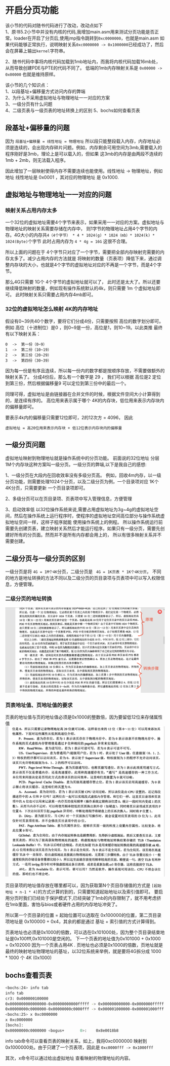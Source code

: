 # 开启分页功能

该小节的代码对随书代码进行了改动，改动点如下  
1、原书5.2小节中并没有内核的代码,我增加main.asm用来测试分页功能是否正常。loader在开启了分页后,使用jmp指令跳转到`0xc0000000`，也就是main.asm
如果代码能够正常执行，说明映射关系`0xc0000000 -> 0x1000000`已经成功了，然后会在屏幕上输出`kernel`字符串。

2、随书代码中事将内核代码加载到1mb地址内，而我将内核代码加载16mb处，从而导致创建PDE与PTE的代码不同了。
低端的1mb内存映射关系是 `0x00000 -> 0x00000` 也就是维持原样。


该小节的几个知识点：    
1、以段基址+偏移量方式访问内存的弊端  
2、为什么不采用虚拟地址与物理地址一一对应的方案  
3、一级分页有什么问题  
4、二级页表与一级页表的地址转换上的区别
5、bochs如何查看页表



## 段基址+偏移量的问题

因为 `段基址+偏移量 = 线性地址 = 物理地址`
所以段只能整段载入内存，内存地址必须是连续的，会出现内存碎片问题。例如，内存剩余可用空间为3mb,需要载入的程序刚好是3mb，理论上是可以载入的，但如果
这3mb的内存是由两段不连续的 1mb + 2mb，则无法载入程序。

因此增加了一层映射使得内存不需要连续也能使用。线性地址 ->  物理地址，例如
地址  线性地址是 0x0001 ，其对应的物理地址  是  0x1000. 

## 虚拟地址与物理地址一一对应的问题

### 映射关系占用内存太多
一个32位的虚拟地址需要4个字节来表示，如果采用一一对应的方案。虚拟地址与物理地址的映射关系需要存储在内存中，
则1字节的物理地址占用4个字节的内存。4G大小的内存共` 4（4个字节） * 4 * 1024(g) * 1024（mb）* 1024(k) * 1024(Byte) `个字节 
此时占用内存为 `4 * 4g = 16G` 这很不合理。

所以上面的问题在于 4个字节只对应了一个字节，需要把全部内存映射完需要的内存太多了。减少占用内存的方法就是
将映射的数量（页表项）降低下来，通过调整内存块的大小，也就是4个字节的虚拟地址对应的不再是一个字节，而是4个字节。

那么4G只需要 1G个 4个字节的虚拟地址就可以了， 此时还是太大了。所以还要继续降低映射的数量，例如现有操作系统默认的4k，则只需要 1m 个虚拟地址即可。
此时映射关系只需要占用内存4mb即可。


### 32位的虚拟地址怎么映射 4K的内存地址

假设有0~39共40个数字，要将它们分成4份，只需要按照 高位的数字划分即可。 例如 高位（十进制位）是0 ，则0~9是一份，高位是1，则10~19。以此类推
最终有以下映射关系：
```text
0  ->  第一份（0~9）
1  ->  第二份（10~19）
2  ->  第三份（20~29）
3  ->  第四份（30~39）
```
因为每一份是有序且连续，所以每一份内的数字都是按顺序存放，不需要做额外的映射关系了。 分成4份后，那么有一个数字是 29 ，
我们可以根据 高位是2 定位到第三份，然后根据偏移量9 可以定位到第三份中的最后一个。

同理可得，虚拟地址是由链接器在合并文件的时候，根据文件空间大小计算得到的，是连续有序的。
高位用来表示属于哪个 4K的内存块，低位用来表示内存块内的偏移量即可。

要表示4k内的偏移量只需要12位即可，2的12次方 = 4096，
因此
```text
虚拟地址 = 高20位用来表示内存块 + 低12位表示内存块内的偏移量
```

## 一级分页问题


虚拟地址映射到物理地址就是操作系统中的分页功能。 前面说的32位地址 分层1M个内存块这种方案叫一级分页。一级分页的弊端,以下是我自己的感想:

1、一级分页在大段内在回收效率没有多级分页高。
例如，回收4m内存，以一级分页功能，则需要处理1024个分页，以及二级分页为例，一个目录项对应 1K个 4K分页，只需要更新 一个页目录项即可。

2、多级分页可以在页目录项、页表项中写入管理信息，方便管理

3、启动效率低
以32位操作系统来说,需要占用虚拟地址为3g~4g的虚拟地址空间，然后在操作系统上运行程序时，使程序的虚拟地址空间高位部分与操作系统虚拟地址空间一样，这样子程序就能
使用操作系统上的例程。 所以操作系统运行前需要先创建页表，建立映射关系然后才能运行程序。如果只有一级分页，需要先创建好所有的分页面。然而并不是所有内存都会用上的，
所以有很多映射关系并不需要创建。

## 二级分页与一级分页的区别

一级分页是将 `4G = 1M个4K`分页，二级分页是 ` 4G = 1K页表 * 1K个4K分页`，
不同的地方是地址转换的方法不同以及二级分页的页目录项与页表项中可以写入权限信息，方便管理。

### 二级分页的地址转换
![二级分页](img/viritual_memory_theory.png)


### 页表地址值、页地址值的要求
页表的地址值与页的地址值必须是0x1000的整数倍，因为要留低12位来存储属性值
![页目录项属性](img/virtual_memory_attribute.png)

页目录项的地址值存放在哪里都可以，因为获取第N个页目存储值的方式是 `[起始地址 + n-1 * 4]`的方式计算的到的，只需要知道起始地址以及索引值即可。
要启用分页时我们已经处于保护模式下,已经突破了1mb的内存限制了，就不用考虑挤在1mb里面，害怕与bios或者硬件占用的内存地址冲突了。

所以第一个页目录的位置 = 起始位置可以选取在 0x100000的位置，第二页目录项地址是 0x100000 + 0x4，其余的都是通过
基址 + 索引值的方式计算得到。

页表地址也必须是0x1000的倍数，可以选在0x101000处，因为整个页目录结束地址是0x100fff,0x101000是空闲的。
下一个页表的地址值为0x101000 + 0x1000 = 0x102000 因为一个页表占用4K .
页地址也必须是0x1000的倍数，页地址就是最终的映射地址物理地址的基址，以32位系统来举例，就是要将4G拆分成 1000 * 1000 个 4K (0x1000)


## bochs查看页表
```bash
<bochs:24> info tab
info tab
cr3: 0x000000100000
0x0000000000000000-0x00000000000fffff -> 0x000000000000-0x0000000fffff
0x00000000c0000000-0x00000000c0000fff -> 0x000001000000-0x000001000fff
<bochs:25> x 0xc0000000
x 0xc0000000
[bochs]:
0x00000000c0000000 <bogus+       0>:	0x8e0018b8
```
info tab命令可以查看页表的映射关系，如上，我将0xc0000000 映射到 0x1000000处。由于只建了一个页表项，因此是
`0xc0000fff -> 0x1000fff`

其次，x命令可以通过给出虚拟地址 查看映射的物理地址的内容。